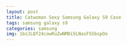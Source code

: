 ```yaml
---
layout: post
title: Catwoman Sexy Samsung Galaxy S9 Case
tags: samsung galaxy s9
categories: samsung
img: 1bzJLQf24cowRuZwNMDi5LNasFSSbspOo
---
```

